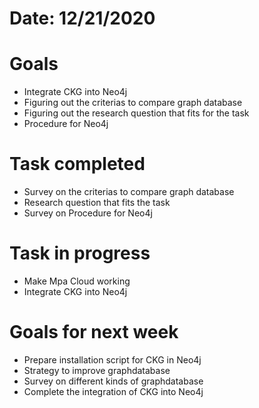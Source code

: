 # Date: 12/21/2020
# Goals
* Integrate CKG into Neo4j<br/>
* Figuring out the criterias to compare graph database <br/>
* Figuring out the research question that fits for the task<br/>
* Procedure for Neo4j<br/>

# Task completed
* Survey on the criterias to compare graph database
* Research question that fits the task
* Survey on Procedure for Neo4j



# Task in progress
* Make Mpa Cloud working
* Integrate CKG into Neo4j


# Goals for next week
* Prepare installation script for CKG in Neo4j
* Strategy to improve graphdatabase
* Survey on different kinds of graphdatabase
* Complete the integration of CKG into Neo4j
